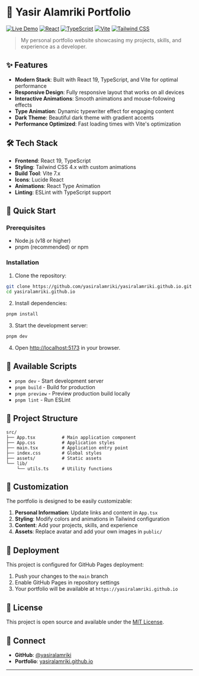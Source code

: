 # 🚀 Yasir Alamriki Portfolio

[![Live Demo](https://img.shields.io/badge/Live-Demo-brightgreen)](https://yasiralamriki.github.io)
[![React](https://img.shields.io/badge/React-19.1.0-blue)](https://reactjs.org/)
[![TypeScript](https://img.shields.io/badge/TypeScript-5.8.3-blue)](https://www.typescriptlang.org/)
[![Vite](https://img.shields.io/badge/Vite-7.0.4-646CFF)](https://vitejs.dev/)
[![Tailwind CSS](https://img.shields.io/badge/Tailwind-4.1.11-38B2AC)](https://tailwindcss.com/)

> My personal portfolio website showcasing my projects, skills, and experience as a developer.

## ✨ Features

- **Modern Stack**: Built with React 19, TypeScript, and Vite for optimal performance
- **Responsive Design**: Fully responsive layout that works on all devices
- **Interactive Animations**: Smooth animations and mouse-following effects
- **Type Animation**: Dynamic typewriter effect for engaging content
- **Dark Theme**: Beautiful dark theme with gradient accents
- **Performance Optimized**: Fast loading times with Vite's optimization

## 🛠️ Tech Stack

- **Frontend**: React 19, TypeScript
- **Styling**: Tailwind CSS 4.x with custom animations
- **Build Tool**: Vite 7.x
- **Icons**: Lucide React
- **Animations**: React Type Animation
- **Linting**: ESLint with TypeScript support

## 🚀 Quick Start

### Prerequisites

- Node.js (v18 or higher)
- pnpm (recommended) or npm

### Installation

1. Clone the repository:

```bash
git clone https://github.com/yasiralamriki/yasiralamriki.github.io.git
cd yasiralamriki.github.io
```

2. Install dependencies:

```bash
pnpm install
```

3. Start the development server:

```bash
pnpm dev
```

4. Open [http://localhost:5173](http://localhost:5173) in your browser.

## 📜 Available Scripts

- `pnpm dev` - Start development server
- `pnpm build` - Build for production
- `pnpm preview` - Preview production build locally
- `pnpm lint` - Run ESLint

## 🌟 Project Structure

```text
src/
├── App.tsx          # Main application component
├── App.css          # Application styles
├── main.tsx         # Application entry point
├── index.css        # Global styles
├── assets/          # Static assets
└── lib/
    └── utils.ts     # Utility functions
```

## 🎨 Customization

The portfolio is designed to be easily customizable:

1. **Personal Information**: Update links and content in `App.tsx`
2. **Styling**: Modify colors and animations in Tailwind configuration
3. **Content**: Add your projects, skills, and experience
4. **Assets**: Replace avatar and add your own images in `public/`

## 🚀 Deployment

This project is configured for GitHub Pages deployment:

1. Push your changes to the `main` branch
2. Enable GitHub Pages in repository settings
3. Your portfolio will be available at `https://yasiralamriki.github.io`

## 📄 License

This project is open source and available under the [MIT License](LICENSE).

## 🤝 Connect

- **GitHub**: [@yasiralamriki](https://github.com/yasiralamriki)
- **Portfolio**: [yasiralamriki.github.io](https://yasiralamriki.github.io)

---

